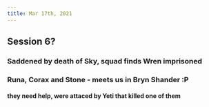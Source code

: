 ```yaml
---
title: Mar 17th, 2021
---
```


## Session 6?
### Saddened by death of Sky, squad finds Wren imprisoned
### Runa, Corax and Stone - meets us in Bryn Shander :P
#### they need help, were attaced by Yeti that killed one of them
####
